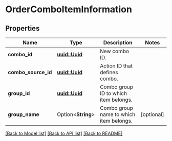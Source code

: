 # OrderComboItemInformation

## Properties

Name | Type | Description | Notes
------------ | ------------- | ------------- | -------------
**combo_id** | [**uuid::Uuid**](uuid::Uuid.md) | New combo ID. | 
**combo_source_id** | [**uuid::Uuid**](uuid::Uuid.md) | Action ID that defines combo. | 
**group_id** | [**uuid::Uuid**](uuid::Uuid.md) | Combo group ID to which item belongs. | 
**group_name** | Option<**String**> | Combo group name to which item belongs. | [optional]

[[Back to Model list]](../README.md#documentation-for-models) [[Back to API list]](../README.md#documentation-for-api-endpoints) [[Back to README]](../README.md)


